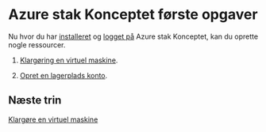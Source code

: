 <properties
    pageTitle="Azure stak Konceptet Nøgleopgaver | Microsoft Azure"
    description="Lær at oprette en plan og tilbyder og derefter Abonner på dette tilbud, og bruge tjenesterne til at oprette en virtuel maskine."
    services="azure-stack"
    documentationCenter=""
    authors="ErikjeMS"
    manager="byronr"
    editor=""/>

<tags
    ms.service="azure-stack"
    ms.workload="na"
    ms.tgt_pltfrm="na"
    ms.devlang="na"
    ms.topic="get-started-article"
    ms.date="09/26/2016"
    ms.author="erikje"/>

# <a name="azure-stack-poc-first-tasks"></a>Azure stak Konceptet første opgaver

Nu hvor du har [installeret](azure-stack-deploy.md) og [logget på](azure-stack-connect-azure-stack.md) Azure stak Konceptet, kan du oprette nogle ressourcer.

1.  [Klargøring en virtuel maskine](azure-stack-provision-vm.md).

2.  [Opret en lagerplads konto](azure-stack-provision-storage-account.md).

## <a name="next-steps"></a>Næste trin

[Klargøre en virtuel maskine](azure-stack-subscribe-plan-provision-vm.md)
